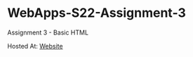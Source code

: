 # WebApps-S22-Assignment-3
Assignment 3 - Basic HTML

Hosted At:
[Website](https://44-563-web-apps-s22.github.io/webapps-s22-assignment-3-Zamiels-cmd/)
